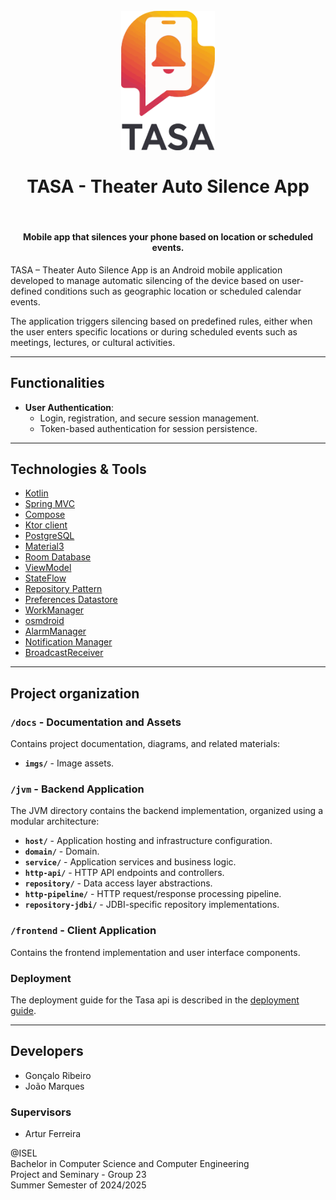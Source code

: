 
<h1 align="center">
  <br>
  <img src="docs/imgs/logo.png" alt="" width="150">
  <br>
  <br>TASA - Theater Auto Silence App<br>
</h1>

&nbsp;

<h4 align="center">Mobile app that silences your phone based on location or scheduled events.</h4>
<space></space>
TASA – Theater Auto Silence App is an Android mobile application developed to manage automatic silencing of the device based on user-defined conditions such as geographic location or scheduled calendar events.

The application triggers silencing based on predefined rules, either when the user enters specific locations or during scheduled events such as meetings, lectures, or cultural activities.

---

## Functionalities

- **User Authentication**:
  - Login, registration, and secure session management.
  - Token-based authentication for session persistence.

---

## Technologies & Tools

- [Kotlin](https://kotlinlang.org/)
- [Spring MVC](https://docs.spring.io/spring-framework/reference/web/webmvc.html)
- [Compose](https://developer.android.com/develop/ui/compose?hl=en)
- [Ktor client](https://ktor.io/docs/client-create-and-configure.html)
- [PostgreSQL](https://www.postgresql.org/)
- [Material3](https://developer.android.com/jetpack/androidx/releases/compose-material3?hl=en)
- [Room Database](https://developer.android.com/training/data-storage/room)
- [ViewModel](https://developer.android.com/topic/libraries/architecture/viewmodel?hl=en)
- [StateFlow](https://developer.android.com/kotlin/flow/stateflow-and-sharedflow?hl=en)
- [Repository Pattern](https://developer.android.com/topic/architecture/data-layer?hl=en)
- [Preferences Datastore](https://developer.android.com/topic/libraries/architecture/datastore)
- [WorkManager](https://developer.android.com/topic/libraries/architecture/workmanager)
- [osmdroid](https://github.com/osmdroid/osmdroid)
- [AlarmManager](https://developer.android.com/reference/android/app/AlarmManager)
- [Notification Manager](https://developer.android.com/reference/android/app/NotificationManager)
- [BroadcastReceiver](https://developer.android.com/reference/android/content/BroadcastReceiver)

---

## Project organization

### `/docs` - Documentation and Assets

Contains project documentation, diagrams, and related materials:

- **`imgs/`** - Image assets.

### `/jvm` - Backend Application

  The JVM directory contains the backend implementation, organized using a modular architecture:

- **`host/`** - Application hosting and infrastructure configuration.
- **`domain/`** - Domain.
- **`service/`** - Application services and business logic.
- **`http-api/`** - HTTP API endpoints and controllers.
- **`repository/`** - Data access layer abstractions.
- **`http-pipeline/`** - HTTP request/response processing pipeline.
- **`repository-jdbi/`** - JDBI-specific repository implementations.


### `/frontend` - Client Application
Contains the frontend implementation and user interface components.

### Deployment

The deployment guide for the Tasa api is described in
the [deployment guide](https://github.com/GoncaloRibeiro6533/TASA/blob/main/docs/deploy.md).

---

## Developers

- Gonçalo Ribeiro
- João Marques

### Supervisors

- Artur Ferreira

@ISEL<br>
Bachelor in Computer Science and Computer Engineering<br>
Project and Seminary - Group 23<br>
Summer Semester of 2024/2025
